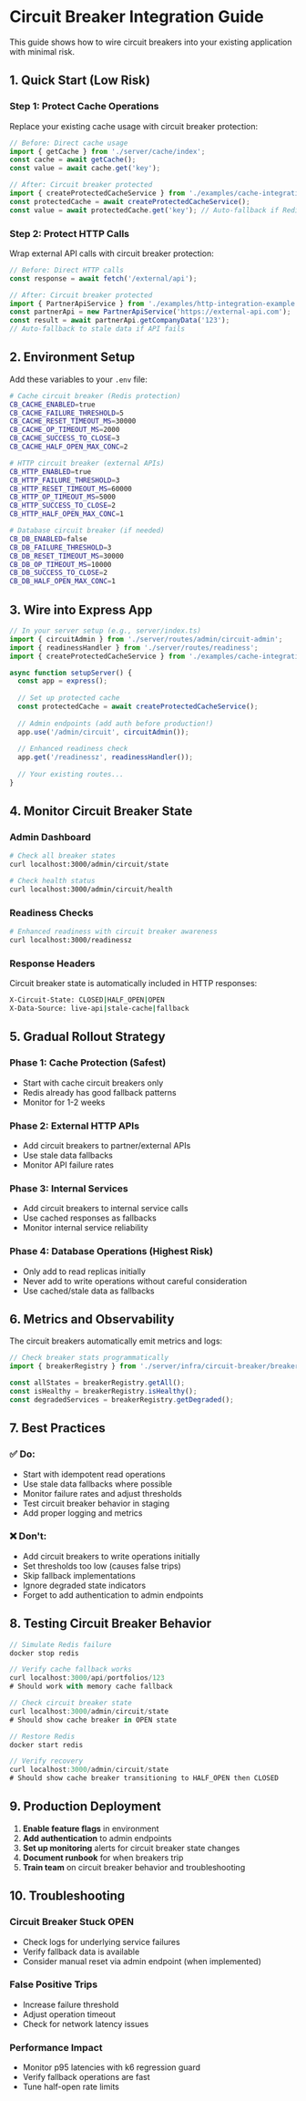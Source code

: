 # Circuit Breaker Integration Guide

This guide shows how to wire circuit breakers into your existing application with minimal risk.

## 1. Quick Start (Low Risk)

### Step 1: Protect Cache Operations

Replace your existing cache usage with circuit breaker protection:

```typescript
// Before: Direct cache usage
import { getCache } from './server/cache/index';
const cache = await getCache();
const value = await cache.get('key');

// After: Circuit breaker protected
import { createProtectedCacheService } from './examples/cache-integration-example';
const protectedCache = await createProtectedCacheService();
const value = await protectedCache.get('key'); // Auto-fallback if Redis fails
```

### Step 2: Protect HTTP Calls

Wrap external API calls with circuit breaker protection:

```typescript
// Before: Direct HTTP calls
const response = await fetch('/external/api');

// After: Circuit breaker protected
import { PartnerApiService } from './examples/http-integration-example';
const partnerApi = new PartnerApiService('https://external-api.com');
const result = await partnerApi.getCompanyData('123');
// Auto-fallback to stale data if API fails
```

## 2. Environment Setup

Add these variables to your `.env` file:

```bash
# Cache circuit breaker (Redis protection)
CB_CACHE_ENABLED=true
CB_CACHE_FAILURE_THRESHOLD=5
CB_CACHE_RESET_TIMEOUT_MS=30000
CB_CACHE_OP_TIMEOUT_MS=2000
CB_CACHE_SUCCESS_TO_CLOSE=3
CB_CACHE_HALF_OPEN_MAX_CONC=2

# HTTP circuit breaker (external APIs)
CB_HTTP_ENABLED=true
CB_HTTP_FAILURE_THRESHOLD=3
CB_HTTP_RESET_TIMEOUT_MS=60000
CB_HTTP_OP_TIMEOUT_MS=5000
CB_HTTP_SUCCESS_TO_CLOSE=2
CB_HTTP_HALF_OPEN_MAX_CONC=1

# Database circuit breaker (if needed)
CB_DB_ENABLED=false
CB_DB_FAILURE_THRESHOLD=3
CB_DB_RESET_TIMEOUT_MS=30000
CB_DB_OP_TIMEOUT_MS=10000
CB_DB_SUCCESS_TO_CLOSE=2
CB_DB_HALF_OPEN_MAX_CONC=1
```

## 3. Wire into Express App

```typescript
// In your server setup (e.g., server/index.ts)
import { circuitAdmin } from './server/routes/admin/circuit-admin';
import { readinessHandler } from './server/routes/readiness';
import { createProtectedCacheService } from './examples/cache-integration-example';

async function setupServer() {
  const app = express();
  
  // Set up protected cache
  const protectedCache = await createProtectedCacheService();
  
  // Admin endpoints (add auth before production!)
  app.use('/admin/circuit', circuitAdmin());
  
  // Enhanced readiness check
  app.get('/readinessz', readinessHandler());
  
  // Your existing routes...
}
```

## 4. Monitor Circuit Breaker State

### Admin Dashboard
```bash
# Check all breaker states
curl localhost:3000/admin/circuit/state

# Check health status  
curl localhost:3000/admin/circuit/health
```

### Readiness Checks
```bash
# Enhanced readiness with circuit breaker awareness
curl localhost:3000/readinessz
```

### Response Headers
Circuit breaker state is automatically included in HTTP responses:

```bash
X-Circuit-State: CLOSED|HALF_OPEN|OPEN
X-Data-Source: live-api|stale-cache|fallback
```

## 5. Gradual Rollout Strategy

### Phase 1: Cache Protection (Safest)
- Start with cache circuit breakers only
- Redis already has good fallback patterns
- Monitor for 1-2 weeks

### Phase 2: External HTTP APIs
- Add circuit breakers to partner/external APIs
- Use stale data fallbacks
- Monitor API failure rates

### Phase 3: Internal Services  
- Add circuit breakers to internal service calls
- Use cached responses as fallbacks
- Monitor internal service reliability

### Phase 4: Database Operations (Highest Risk)
- Only add to read replicas initially
- Never add to write operations without careful consideration
- Use cached/stale data as fallbacks

## 6. Metrics and Observability

The circuit breakers automatically emit metrics and logs:

```typescript
// Check breaker stats programmatically
import { breakerRegistry } from './server/infra/circuit-breaker/breaker-registry';

const allStates = breakerRegistry.getAll();
const isHealthy = breakerRegistry.isHealthy();
const degradedServices = breakerRegistry.getDegraded();
```

## 7. Best Practices

### ✅ Do:
- Start with idempotent read operations
- Use stale data fallbacks where possible
- Monitor failure rates and adjust thresholds
- Test circuit breaker behavior in staging
- Add proper logging and metrics

### ❌ Don't:
- Add circuit breakers to write operations initially
- Set thresholds too low (causes false trips)
- Skip fallback implementations
- Ignore degraded state indicators
- Forget to add authentication to admin endpoints

## 8. Testing Circuit Breaker Behavior

```typescript
// Simulate Redis failure
docker stop redis

// Verify cache fallback works
curl localhost:3000/api/portfolios/123
# Should work with memory cache fallback

// Check circuit breaker state
curl localhost:3000/admin/circuit/state
# Should show cache breaker in OPEN state

// Restore Redis
docker start redis

// Verify recovery
curl localhost:3000/admin/circuit/state
# Should show cache breaker transitioning to HALF_OPEN then CLOSED
```

## 9. Production Deployment

1. **Enable feature flags** in environment
2. **Add authentication** to admin endpoints  
3. **Set up monitoring** alerts for circuit breaker state changes
4. **Document runbook** for when breakers trip
5. **Train team** on circuit breaker behavior and troubleshooting

## 10. Troubleshooting

### Circuit Breaker Stuck OPEN
- Check logs for underlying service failures
- Verify fallback data is available
- Consider manual reset via admin endpoint (when implemented)

### False Positive Trips
- Increase failure threshold
- Adjust operation timeout
- Check for network latency issues

### Performance Impact
- Monitor p95 latencies with k6 regression guard
- Verify fallback operations are fast
- Tune half-open rate limits